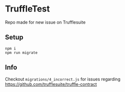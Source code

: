 # TruffleTest

Repo made for new issue on Trufflesuite

## Setup

```
npm i
npm run migrate
```

## Info

Checkout `migrations/4_incorrect.js` for issues regarding https://github.com/trufflesuite/truffle-contract
